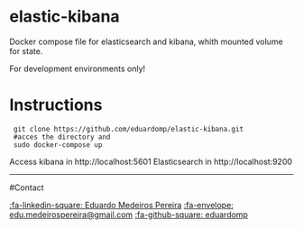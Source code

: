 # elastic-kibana

Docker compose file for elasticsearch and kibana, whith mounted volume for state.

For development environments only!

# Instructions
```shell
 git clone https://github.com/eduardomp/elastic-kibana.git
 #acces the directory and
 sudo docker-compose up
```

Access kibana in http://localhost:5601
Elasticsearch in http://localhost:9200

------------
#Contact

[:fa-linkedin-square: Eduardo Medeiros Pereira](http://www.linkedin.com/in/eduardo-medeiros-pereira-922a7615")
[:fa-envelope: edu.medeirospereira@gmail.com](mailto:edu.medeirospereira@gmail.com)
[:fa-github-square: eduardomp](https://github.com/eduardomp)
